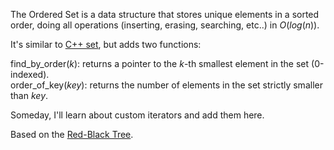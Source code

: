 The Ordered Set is a data structure that stores unique elements in a sorted order, doing all operations (inserting, erasing, searching, etc..) in $O(log(n))$.

It's similar to <a href = "https://cplusplus.com/reference/set/set/">C++ set</a>, but adds two functions:

find_by_order($k$): returns a pointer to the $k$-th smallest element in the set (0-indexed).<br>
order_of_key($key$): returns the number of elements in the set strictly smaller than $key$.

Someday, I'll learn about custom iterators and add them here.

Based on the <a href = "https://en.wikipedia.org/wiki/Red%E2%80%93black_tree">Red-Black Tree</a>. 
